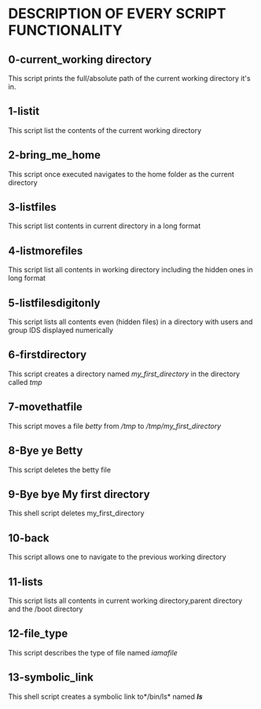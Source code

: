 # DESCRIPTION OF EVERY SCRIPT FUNCTIONALITY

## 0-current_working directory
This script prints the full/absolute path of the current working directory it's in.

## 1-listit
This script list the contents of the current working directory

## 2-bring_me_home
This script once executed navigates to the home folder as the current directory

## 3-listfiles
This script list contents in current directory in a long format

## 4-listmorefiles
This script list all contents in working directory including the hidden ones in long format

## 5-listfilesdigitonly
This script lists all contents even (hidden files) in a directory with users and group IDS displayed numerically

## 6-firstdirectory
This script creates a directory named *my_first_directory* in the directory called *tmp*

## 7-movethatfile
This script moves a file *betty* from */tmp* to */tmp/my_first_directory*

## 8-Bye ye Betty
This script deletes the betty file

## 9-Bye bye My first directory
This shell script deletes my_first_directory

## 10-back
This script allows one to navigate to the previous working directory

## 11-lists
This script lists all contents in current working directory,parent directory and the /boot directory

## 12-file_type
This script describes the type of file named *iamafile*

## 13-symbolic_link
This shell script creates a symbolic link to*/bin/ls* named *__ls__*
